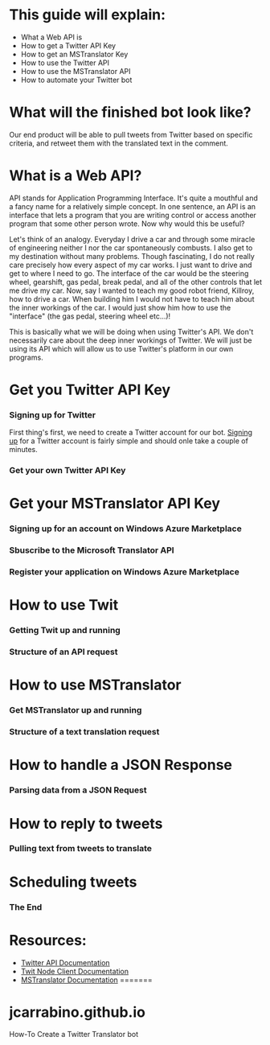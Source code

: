 # This guide will explain:
- What a Web API is
- How to get a Twitter API Key
- How to get an MSTranslator Key
- How to use the Twitter API
- How to use the MSTranslator API
- How to automate your Twitter bot

# What will the finished bot look like?
Our end product will be able to pull tweets from Twitter based on specific criteria, and retweet them with the translated text in the comment. 

# What is a Web API?
API stands for Application Programming Interface. It's quite a mouthful and a fancy name for a relatively simple concept. In one sentence, an API is an interface that lets a program that you are writing control or access another program that some other person wrote. Now why would this be useful?

Let's think of an analogy. Everyday I drive a car and through some miracle of engineering neither I nor the car spontaneously combusts. I also get to my destination without many problems. Though fascinating, I do not really care precisely how every aspect of my car works. I just want to drive and get to where I need to go. The interface of the car would be the steering wheel, gearshift, gas pedal, break pedal, and all of the other controls that let me drive my car. Now, say I wanted to teach my good robot friend, Killroy, how to drive a car. When building him I would not have to teach him about the inner workings of the car. I would just show him how to use the "interface" (the gas pedal, steering wheel etc...)!

This is basically what we will be doing when using Twitter's API. We don't necessarily care about the deep inner workings of Twitter. We will just be using its API which will allow us to use Twitter's platform in our own programs.


# Get you Twitter API Key

### Signing up for Twitter

First thing's first, we need to create a Twitter account for our bot. [Signing up](https://twitter.com/signup) for a Twitter account is fairly simple and should onle take a couple of minutes. 

### Get your own Twitter API Key

# Get your MSTranslator API Key

### Signing up for an account on Windows Azure Marketplace

### Sbuscribe to the Microsoft Translator API

### Register your application on Windows Azure Marketplace

# How to use Twit

### Getting Twit up and running

### Structure of an API request

# How to use MSTranslator

### Get MSTranslator up and running

### Structure of a text translation request

# How to handle a JSON Response

### Parsing data from a JSON Request

# How to reply to tweets

### Pulling text from tweets to translate

# Scheduling tweets

### The End
# Resources:
- [Twitter API Documentation](https://dev.twitter.com/overview/api)
- [Twit Node Client Documentation](https://github.com/ttezel/twit)
- [MSTranslator Documentation](https://github.com/nanek/mstranslator)
=======
# jcarrabino.github.io
How-To Create a Twitter Translator bot
